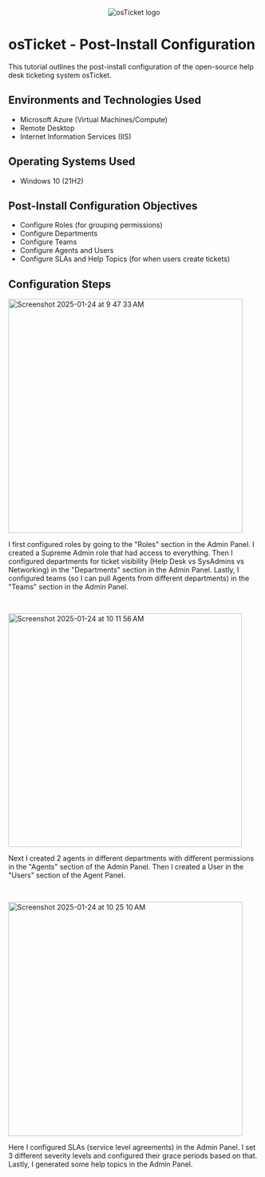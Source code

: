 <p align="center">
<img src="https://i.imgur.com/Clzj7Xs.png" alt="osTicket logo"/>
</p>

<h1>osTicket - Post-Install Configuration</h1>
This tutorial outlines the post-install configuration of the open-source help desk ticketing system osTicket.<br />

<h2>Environments and Technologies Used</h2>

- Microsoft Azure (Virtual Machines/Compute)
- Remote Desktop
- Internet Information Services (IIS)

<h2>Operating Systems Used </h2>

- Windows 10</b> (21H2)

<h2>Post-Install Configuration Objectives</h2>

- Configure Roles (for grouping permissions)
- Configure Departments 
- Configure Teams
- Configure Agents and Users
- Configure SLAs and Help Topics (for when users create tickets)

<h2>Configuration Steps</h2>

<p>
<img width="469" alt="Screenshot 2025-01-24 at 9 47 33 AM" src="https://github.com/user-attachments/assets/8578f74a-723d-44e4-b32e-236a94762f16" />
</p>
<p>
I first configured roles by going to the "Roles" section in the Admin Panel. I created a Supreme Admin role that had access to everything. Then I configured departments for ticket visibility (Help Desk vs SysAdmins vs Networking) in the "Departments" section in the Admin Panel. Lastly, I configured teams (so I can pull Agents from different departments) in the "Teams" section in the Admin Panel.
</p>
<br />

<p>
<img width="468" alt="Screenshot 2025-01-24 at 10 11 56 AM" src="https://github.com/user-attachments/assets/8cc6fcc5-e5a0-425d-9f47-3a946093c1f9" />
</p>
<p>
Next I created 2 agents in different departments with different permissions in the "Agents" section of the Admin Panel. Then I created a User in the "Users" section of the Agent Panel. 
</p>
<br />

<p>
<img width="469" alt="Screenshot 2025-01-24 at 10 25 10 AM" src="https://github.com/user-attachments/assets/a7313cec-2099-4916-bb7f-a13efb6c6ae0" />
</p>
<p>
Here I configured SLAs (service level agreements) in the Admin Panel. I set 3 different severity levels and configured their grace periods based on that. Lastly, I generated some help topics in the Admin Panel. 
</p>
<br />
